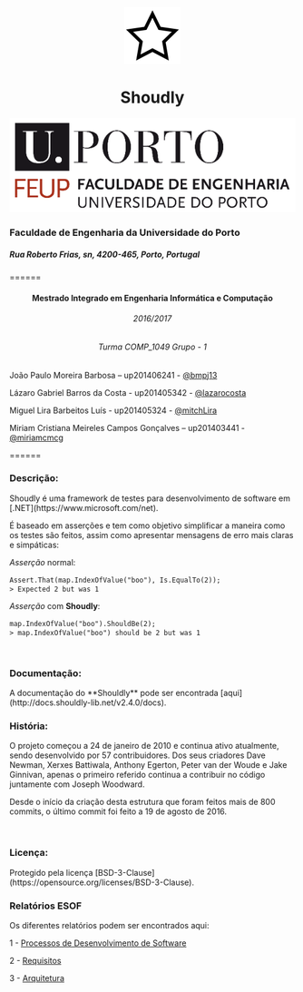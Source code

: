 <p align="center">
  <img src="https://github.com/bmpj13/shouldly/blob/master/ESOF-Docs/resources/images/ShouldlyLogo.png" alt="icon">
</p>
<h1 align="center">Shoudly</h1>

<p align="right">
  <img src="https://github.com/bmpj13/shouldly/blob/master/ESOF-Docs/resources/images/FEUPlogo.png" alt="FEUP logo">
</p>
<h3>Faculdade de Engenharia da Universidade do Porto</h3> 
<h5>Rua Roberto Frias, sn, 4200-465, Porto, Portugal</h5>
======

<h4 align="center"> Mestrado Integrado em Engenharia Informática e Computação</h4>
<h6 align="center"> 2016/2017</h6>
<h6 align="center">Turma COMP_1049 Grupo - 1</h6>

João Paulo Moreira Barbosa – up201406241 - [@bmpj13](https://github.com/bmpj13)

Lázaro Gabriel Barros da Costa - up201405342 - [@lazarocosta](https://github.com/lazarocosta)

Miguel Lira Barbeitos Luís - up201405324 - [@mitchLira](https://github.com/MitchLira)

Miriam Cristiana Meireles Campos Gonçalves – up201403441 - [@miriamcmcg](https://github.com/miriamcmcg)

======

<h3>Descrição:</h3>
Shoudly é uma framework de testes para desenvolvimento de software em [.NET](https://www.microsoft.com/net).

É baseado em asserções e tem como objetivo simplificar a maneira como os testes são feitos, assim como 
apresentar mensagens de erro mais claras e simpáticas:


*Asserção* normal:

    Assert.That(map.IndexOfValue("boo"), Is.EqualTo(2));
    > Expected 2 but was 1
    
*Asserção* com **Shoudly**:

    map.IndexOfValue("boo").ShouldBe(2);
    > map.IndexOfValue("boo") should be 2 but was 1

<br>
<h3>Documentação:</h3>
A documentação do **Shouldly** pode ser encontrada [aqui](http://docs.shouldly-lib.net/v2.4.0/docs).

<br>
<h3>História:</h3>
O projeto começou a 24 de janeiro de 2010 e continua ativo atualmente, sendo desenvolvido por 57 contribuidores.
Dos seus criadores Dave Newman, Xerxes Battiwala, Anthony Egerton, Peter van der Woude e Jake Ginnivan, 
apenas o primeiro referido continua a contribuir no código juntamente com Joseph Woodward.

Desde o início da criação desta estrutura que foram feitos mais de 800 commits, o último commit foi feito a 19 de agosto de 2016.

<br>
<h3>Licença:</h3>
Protegido pela licença [BSD-3-Clause](https://opensource.org/licenses/BSD-3-Clause).

<br>
<h3>Relatórios ESOF</h3>
Os diferentes relatórios podem ser encontrados aqui:

1 - [Processos de Desenvolvimento de Software](https://github.com/bmpj13/shouldly/blob/master/ESOF-Docs/1%20-%20Software%20Process.md)

2 - [Requisitos](https://github.com/bmpj13/shouldly/blob/develop/ESOF-Docs/2%20-%20Requirements.md)

3 - [Arquitetura](https://github.com/bmpj13/shouldly/blob/develop/ESOF-Docs/3%20-%20Architecture.md)
